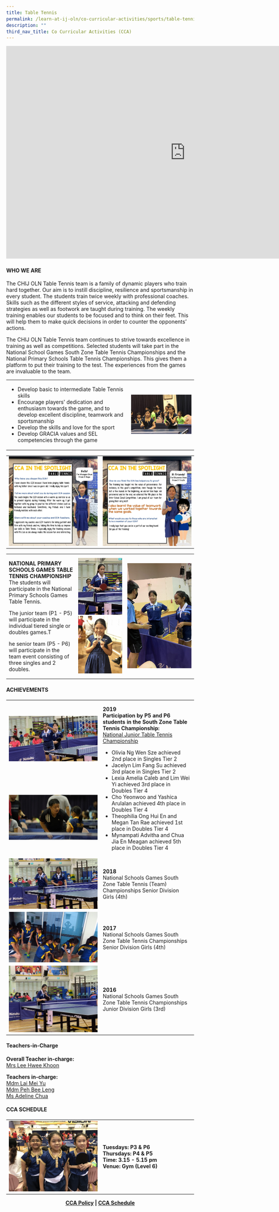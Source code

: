 ```yaml
---
title: Table Tennis
permalink: /learn-at-ij-oln/co-curricular-activities/sports/table-tennis/
description: ""
third_nav_title: Co Curricular Activities (CCA)
---
```

<iframe src="https://docs.google.com/presentation/d/e/2PACX-1vQvJAkXewRUj5lopRRQB3HzOcCY_OmUgT0lbfk4o1uAJ-UDSURzO3K7OOL1QV06zGu0KtTl0iI5tiVF/embed?start=false&amp;loop=false&amp;delayms=10000" frameborder="0" width="960" height="569" allowfullscreen="true"></iframe>
<h4><strong>WHO WE ARE</strong></h4>
<p>The CHIJ OLN Table Tennis team is a family of dynamic players who train hard together. Our aim is to instill discipline, resilience and sportsmanship in every student. The students train twice weekly with professional coaches. Skills such as the different styles of service, attacking and defending strategies as well as footwork are taught during training. The weekly training enables our students to be focused and to think on their feet. This will help them to make quick decisions in order to counter the opponents’ actions.</p>
<p>The CHIJ OLN Table Tennis team continues to strive towards excellence in training as well as competitions. Selected students will take part in the National School Games South Zone Table Tennis Championships and the National Primary Schools Table Tennis Championships. This gives them a platform to put their training to the test. The experiences from the games are invaluable to the team.</p>
<table style="border-collapse: collapse; width: 100%;" border="0">
<tbody>
<tr>
<td style="width: 65%;"><ul>
<li>Develop basic to intermediate Table Tennis skills</li>
<li>Encourage players' dedication and enthusiasm towards the game, and to develop excellent discipline, teamwork and sportsmanship</li>
<li>Develop the skills and love for the sport</li>
<li>Develop GRACIA values and SEL competencies through the game</li>
</ul></td>
<td style="width: 35%;"><img src="/images/ttt1.jpg"></td>
</tr>
</tbody>
</table>
<table style="border-collapse: collapse; width: 100%;" border="0">
<tbody>
<tr>
<td style="width: 50%;"><img src="/images/ttt2.jpg"></td>
<td style="width: 50%;"><img src="/images/ttt3.jpg"></td>
</tr>
</tbody>
</table>
<table style="border-collapse: collapse; width: 100%;" border="0">
<tbody>
<tr>
<td style="width: 37%;">
<p><strong>NATIONAL PRIMARY SCHOOLS GAMES TABLE TENNIS CHAMPIONSHIP<br></strong>The students will participate in the National Primary Schools Games Table Tennis.</p>
<p>The junior team (P1 - P5) will participate in the individual tiered single or doubles games.T</p>
<p>he senior team (P5 - P6) will participate in the team event consisting of three singles and 2 doubles.</p>
</td>
<td style="width: 26%;"><img src="/images/ttt4.jpg"><br><img src="/images/ttt5.jpg"></td>
<td style="width: 37%;"><img src="/images/ttt6.jpg"></td>
</tr>
</tbody>
</table>
<h4><strong>ACHIEVEMENTS</strong></h4>
<table style="border-collapse: collapse; width: 100%;" border="0">
<tbody>
<tr>
<td style="width: 50%;"><img src="/images/ttt7.jpg"></td>
<td rowspan="2">
<p><strong>2019<br></strong><strong>Participation by P5 and P6 students in the South Zone Table Tennis Championship:<br></strong><u>National Junior Table Tennis Championship</u></p>
<ul>
<li>Olivia Ng Wen Sze achieved 2nd place in Singles Tier 2</li>
<li>Jacelyn Lim Fang Su achieved 3rd place in Singles Tier 2</li>
<li>Lexia Amelia Caleb and Lim Wei Yi achieved 3rd place in Doubles Tier 4</li>
<li>Cho Yeonwoo and Yashica Arulalan achieved 4th place in Doubles Tier 4</li>
<li>Theophilia Ong Hui En and Megan Tan Rae achieved 1st place in Doubles Tier 4</li>
<li>Mynampati Advitha and Chua Jia En Meagan achieved 5th place in Doubles Tier 4</li>
</ul>
</td>
</tr>
<tr>
<td style="width: 50%;"><img src="/images/ttt8.jpg"></td>
</tr>
<tr>
<td style="width: 50%;"><img src="/images/ttt9.jpg"></td>
<td style="width: 50%;">
<p><strong>2018<br></strong>National Schools Games South Zone Table Tennis (Team) Championships Senior Division Girls (4th)</p>
</td>
</tr>
<tr>
<td style="width: 50%;"><img src="/images/ttt10.jpg"></td>
<td style="width: 50%;">
<p><strong>2017<br></strong>National Schools Games South Zone Table Tennis Championships Senior Division Girls (4th)</p>
</td>
</tr>
<tr>
<td style="width: 50%;"><img src="/images/ttt11.jpg"></td>
<td style="width: 50%;">
<p><strong>2016<br></strong>National Schools Games South Zone Table Tennis Championships<br>Junior Division Girls (3rd)</p>
</td>
</tr>
</tbody>
</table>
<h4><strong>Teachers-in-Charge</strong></h4>
<p><strong>Overall Teacher in-charge:<br></strong><a href="mailto:tan_hwee_khoon_a@moe.edu.sg" target="">Mrs Lee Hwee Khoon</a></p>
<p><strong>Teachers in-charge:<br></strong><a href="mailto:lai_meiyu@moe.edu.sg" target="">Mdm Lai Mei Yu</a><br><a href="mailto:peh_bee_leng@moe.edu.sg" target="">Mdm Peh Bee Leng</a><br><a href="mailto:chua_sze_li_adeline@moe.edu.sg" target="">Ms Adeline Chua</a></p>
<h4><strong>CCA SCHEDULE</strong></h4>
<table style="border-collapse: collapse; width: 100%;" border="0">
<tbody>
<tr>
<td style="width: 50%;"><img src="/images/ttt12.jpg"></td>
<td style="width: 50%;">
<p><strong>Tuesdays: P3 &amp; P6</strong><br><strong>Thursdays: P4 &amp; P5 </strong><br><strong>Time: 3.15 - 5.15 pm</strong><br><strong>Venue: Gym (Level 6)</strong></p>
</td>
</tr>
</tbody>
</table>
<p style="text-align: center;"><strong><a href="/learn-at-ij-oln/co-curricular-activities/cca-policy" target="_blank" rel="noopener">CCA Policy</a> | <a href="/learn-at-ij-oln/co-curricular-activities/cca-schedule" target="_blank" rel="noopener">CCA Schedule</a></strong></p>